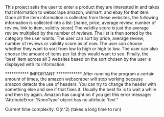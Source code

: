 This project asks the user to enter a product they are interested in and takes that information to webscrape amazon, walmart, and ebay for that item.
Once all the item information is collected from these websites, the following information is collected into a list:
[name, price, average review, number of review, link to item, validity score]
The validity score is just the average review multiplied by the number of reviews.
The list is then sorted by the category the user wants. The user can sort by price, average review, number of reviews or validity score as of now.
The user can choose whether they want to sort from low to high or high to low.
The user can also choose the amount of items per list they would want to see. 
Finally, the 'best' item across all 3 websites based on the sort chosen by the user is displayed with its information.

*********** IMPORTANT ************
After running the program a certain amount of times, the amazon webscraper will stop working because amazon detects the use of headers. You can try to change the header with something else and see if that fixes it. Usually the best fix is to wait a while and then try again.
Amazon has caught on if you get this error message: 'AttributeError: 'NoneType' object has no attribute 'text''

Current time complexity: O(n^2)
(takes a long time to run)

